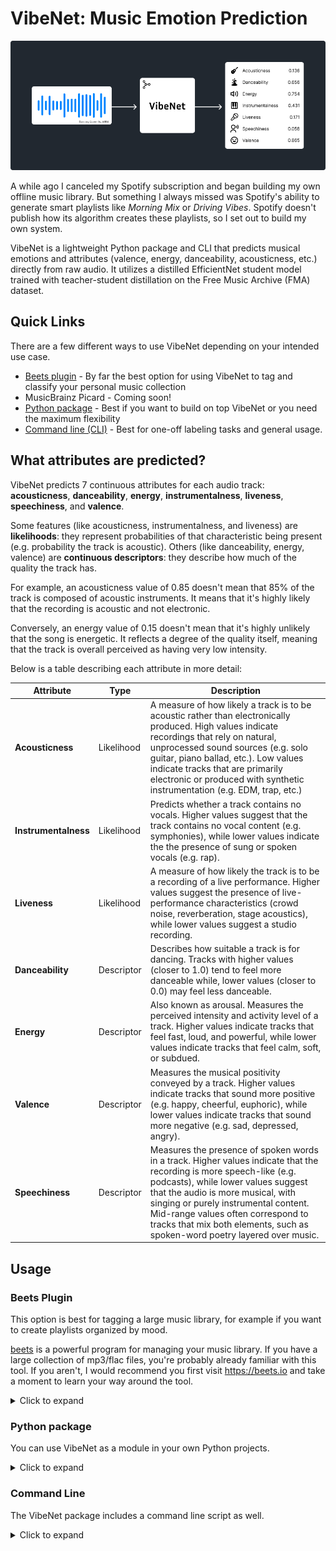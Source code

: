 # VibeNet: Music Emotion Prediction

<p align="center">
  <img src="images/vibenet.png" alt="VibeNet Flow" width="800"/>
</p>

A while ago I canceled my Spotify subscription and began building my own offline music library. But something I always missed was Spotify's ability to generate smart playlists like *Morning Mix* or *Driving Vibes*. Spotify doesn't publish how its algorithm creates these playlists, so I set out to build my own system.


VibeNet is a lightweight Python package and CLI that predicts musical emotions and attributes (valence, energy, danceability, acousticness, etc.) directly from raw audio. It utilizes a distilled EfficientNet student model trained with teacher-student distillation on the Free Music Archive (FMA) dataset.

## Quick Links

There are a few different ways to use VibeNet depending on your intended use case.

- [Beets plugin](#beets-plugin) - By far the best option for using VibeNet to tag and classify your personal music collection
- MusicBrainz Picard - Coming soon!
- [Python package]() - Best if you want to build on top VibeNet or you need the maximum flexibility
- [Command line (CLI)](#command-line) - Best for one-off labeling tasks and general usage.

## What attributes are predicted?

VibeNet predicts 7 continuous attributes for each audio track: **acousticness**, **danceability**, **energy**, **instrumentalness**, **liveness**, **speechiness**, and **valence**.

Some features (like acousticness, instrumentalness, and liveness) are **likelihoods**: they represent probabilities of that characteristic being present (e.g. probability the track is acoustic). Others (like danceability, energy, valence) are **continuous descriptors**: they describe how much of the quality the track has.

For example, an acousticness value of 0.85 doesn't mean that 85% of the track is composed of acoustic instruments. It means that it's highly likely that the recording is acoustic and not electronic.

Conversely, an energy value of 0.15 doesn't mean that it's highly unlikely that the song is energetic. It reflects a degree of the quality itself, meaning that the track is overall perceived as having very low intensity.

Below is a table describing each attribute in more detail:

| Attribute | Type | Description |
|---|---|---|
| **Acousticness** | Likelihood | A measure of how likely a track is to be acoustic rather than electronically produced. High values indicate recordings that rely on natural, unprocessed sound sources (e.g. solo guitar, piano ballad, etc.). Low values indicate tracks that are primarily electronic or produced with synthetic instrumentation (e.g. EDM, trap, etc.) 
| **Instrumentalness** | Likelihood | Predicts whether a track contains no vocals. Higher values suggest that the track contains no vocal content (e.g. symphonies), while lower values indicate the the presence of sung or spoken vocals (e.g. rap).
| **Liveness** | Likelihood | A measure of how likely the track is to be a recording of a live performance. Higher values suggest the presence of live-performance characteristics (crowd noise, reverberation, stage acoustics), while lower values suggest a studio recording.
| **Danceability** | Descriptor | Describes how suitable a track is for dancing. Tracks with higher values (closer to 1.0) tend to feel more danceable while, lower values (closer to 0.0) may feel less danceable.
| **Energy** | Descriptor | Also known as arousal. Measures the perceived intensity and activity level of a track. Higher values indicate tracks that feel fast, loud, and powerful, while lower values indicate tracks that feel calm, soft, or subdued.
| **Valence** | Descriptor | Measures the musical positivity conveyed by a track. Higher values indicate tracks that sound more positive (e.g. happy, cheerful, euphoric), while lower values  indicate tracks that sound more negative (e.g. sad, depressed, angry).
| **Speechiness** | Descriptor | Measures the presence of spoken words in a track. Higher values indicate that the recording is more speech-like (e.g. podcasts), while lower values suggest that the audio is more musical, with singing or purely instrumental content. Mid-range values often correspond to tracks that mix both elements, such as spoken-word poetry layered over music.

## Usage
### Beets Plugin
This option is best for tagging a large music library, for example if you want to create playlists organized by mood.

[beets](https://beets.io/) is a powerful program for managing your music library. If you have a large collection of mp3/flac files, you're probably already familiar with this tool. If you aren't, I would recommend you first visit https://beets.io and take a moment to learn your way around the tool.
<details>
<summary>
Click to expand
</summary>

#### Installation

Install the VibeNet package into the same virtual environment as your beets installation

```
pip install vibenet
```

and activate the plugin by adding it to your beets configuration (Run `beet config -e` to edit your config file)

```
plugins:
    - vibenet
```

#### Configuration
To configure the plugin, make a `vibenet:` section in your beets configuration file. For example:
```
vibenet:
    auto: yes
    force: no
    threads: 0
```

- **auto**: Enable VibeNet during `beet import`. Default: `yes`
- **force**: Perform prediction on tracks that already have all fields. Default: `no`
- **threads**: The number of CPU threads to use for inference. Default: all available threads

#### Usage
By default, the plugin tags files automatically during import. You can optionally run the vibenet command manually. For a list of all CLI options:

```
beet vibenet --help
```

Once your files are tagged, you can do some pretty cool things with beets. For example, if I wanted to find all songs by ABBA with a high valence score:

```
beet ls artist:=ABBA valence:0.7..
```

Or to build a party playlist of upbeat tracks:

```
beet ls valence:0.6.. energy:0.7..
```

Or maybe a calm but inspirational study playlist composed of instrumental tracks:

```
beet ls instrumentalness:0.9.. energy:..0.3 valence:0.8..
```

To get the most out of beets, you should understand [how its query strings work](https://beets.readthedocs.io/en/stable/reference/query.html).
</details>

### Python package
You can use VibeNet as a module in your own Python projects.

<details>
<summary>
Click to expand
</summary>

#### Installation
Install the VibeNet package.

```
pip install vibenet
```

#### Usage
Check the Model class in `vibenet/core.py` for full details. Below are a few examples:

**Inference on a single audio file**
```py
from vibenet import load_model

model = load_model()
print(model.predict("Dancing Queen.flac"))
```
```
[InferenceResult(acousticness=0.34442428835652833, danceability=0.6195424795150757, energy=0.7037929892539978, instrumentalness=0.7138845214492101, liveness=0.1604615680649649, speechiness=0.04466772451996803, valence=0.8822445869445801)]
```

**Inference on multiple audio files**
```py
from vibenet import load_model

model = load_model()
print(model.predict(["Dancing Queen.flac", "Money, Money, Money.flac"]))
```
```
[InferenceResult(acousticness=0.34442428835652833, danceability=0.6195424795150757, energy=0.7037929892539978, instrumentalness=0.7138845214492101, liveness=0.1604615680649649, speechiness=0.04466772451996803, valence=0.8822445869445801), InferenceResult(acousticness=0.6901674220217361, danceability=0.6556591987609863, energy=0.4812447428703308, instrumentalness=0.7523727231956888, liveness=0.14662341130452025, speechiness=0.06765997409820557, valence=0.9115567207336426)]
```

The input to the `predict` method can be an array of file paths or raw waveforms (`np.ndarray`). If the inputs are waveforms, the sample rate must be provided as well. The output of the `predict` method is an array of `InferenceResult`, with the index of each output corresponding to the respective index in the input.

</details>

### Command Line
The VibeNet package includes a command line script as well.
<details>
<summary>
Click to expand
</summary>

#### Installation
Install the VibeNet package.

```
pip install vibenet
```

#### Usage
Use `vibenet --help` to get a full explanation of usage format. Below are a few examples:

**Output predictions for a single file**
```
$ vibenet '02 Dancing Queen.flac' 
Predicting ━━━━━━━━━━━━━━━━━━━━━━━━━━━━━━━━━━━━━━━━ 100% 0:00:00
┏━━━━━━━━━━━━━━━━━━┳━━━━━━━━━━━━━━┳━━━━━━━━━━━━━━┳━━━━━━━━┳━━━━━━━━━━━━━━━━━━┳━━━━━━━━━━┳━━━━━━━━━━━━━┳━━━━━━━━━┓
┃ path             ┃ acousticness ┃ danceability ┃ energy ┃ instrumentalness ┃ liveness ┃ speechiness ┃ valence ┃
┡━━━━━━━━━━━━━━━━━━╇━━━━━━━━━━━━━━╇━━━━━━━━━━━━━━╇━━━━━━━━╇━━━━━━━━━━━━━━━━━━╇━━━━━━━━━━╇━━━━━━━━━━━━━╇━━━━━━━━━┩
│ 02 Dancing       │ 0.344        │ 0.620        │ 0.704  │ 0.714            │ 0.160    │ 0.045       │ 0.882   │
│ Queen.flac       │              │              │        │                  │          │             │         │
└──────────────────┴──────────────┴──────────────┴────────┴──────────────────┴──────────┴─────────────┴─────────┘
```

**Process a whole directory, and output the results in CSV format**
```
$ vibenet -f csv *
Predicting ━━━━━━━━━━━━━━━━━━━━━━━━━━━━━━━━━━━━━━━━ 100% 0:00:00
path,acousticness,danceability,energy,instrumentalness,liveness,speechiness,valence
04 Dum Dum Diddle.flac,0.4607604851395908,0.6557254791259766,0.4954206943511963,0.5706152901750524,0.14939714126869905,0.04425659030675888,0.9304299354553223
10 Arrival.flac,0.7492030794013365,0.3940376341342926,0.3149440884590149,0.909781333152513,0.16115917859422296,0.06442416459321976,0.07757408916950226
01 When I Kissed the Teacher.flac,0.4503387044857127,0.574401319026947,0.6448520421981812,0.3958653381113854,0.1827700968370561,0.039843928068876266,0.8254069089889526
07 That’s Me.flac,0.18465114617230102,0.6521217226982117,0.6456546187400818,0.6775099224832243,0.17600368615142495,0.057180166244506836,0.8024619817733765
"06 Money, Money, Money.flac",0.6901674220217361,0.6556591987609863,0.4812447428703308,0.7523727231956888,0.14662341130452025,0.06765997409820557,0.9115567207336426
09 Tiger.flac,0.3625403656002167,0.5708804130554199,0.6882965564727783,0.6308650228026009,0.179473740246014,0.044405993074178696,0.8011720180511475
08 Why Did It Have to Be Me.flac,0.8084378055338943,0.5141943693161011,0.5882516503334045,0.7828053421798725,0.16900709319657073,0.03991405665874481,0.8868117332458496
"05 Knowing Me, Knowing You.flac",0.20703727138284786,0.6520654559135437,0.5237798690795898,0.44584756563169287,0.16008894555350467,0.05200740322470665,0.8240906000137329
"03 My Love, My Life.flac",0.803182653487076,0.4552169442176819,0.23595675826072693,0.6472388734467308,0.1453882503527327,0.03054790198802948,0.1411082148551941
02 Dancing Queen.flac,0.34442428835652833,0.6195424795150757,0.7037929892539978,0.7138845214492101,0.1604615680649649,0.04466772451996803,0.8822445869445801
```
</details>